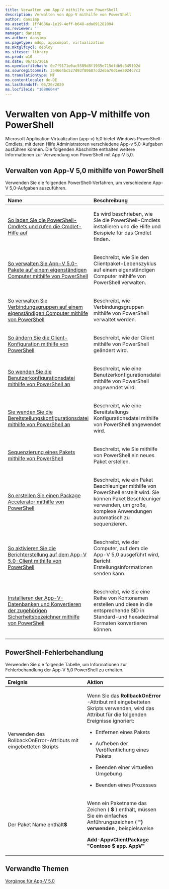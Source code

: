 ```yaml
---
title: Verwalten von App-V mithilfe von PowerShell
description: Verwalten von App-V mithilfe von PowerShell
author: dansimp
ms.assetid: 1ff4686a-1e19-4eff-b648-ada091281094
ms.reviewer: ''
manager: dansimp
ms.author: dansimp
ms.pagetype: mdop, appcompat, virtualization
ms.mktglfcycl: deploy
ms.sitesec: library
ms.prod: w10
ms.date: 06/16/2016
ms.openlocfilehash: 0e7f9171e0ac5589d8f1935e715dfdb9c349192d
ms.sourcegitcommit: 354664bc527d93f80687cd2eba70d1eea024c7c3
ms.translationtype: MT
ms.contentlocale: de-DE
ms.lasthandoff: 06/26/2020
ms.locfileid: "10806044"
---
```

# Verwalten von App-V mithilfe von PowerShell


Microsoft Application Virtualization (app-v) 5,0 bietet Windows PowerShell-Cmdlets, mit deren Hilfe Administratoren verschiedene App-v 5,0-Aufgaben ausführen können. Die folgenden Abschnitte enthalten weitere Informationen zur Verwendung von PowerShell mit App-V 5,0.

## Verwalten von App-V 5,0 mithilfe von PowerShell


Verwenden Sie die folgenden PowerShell-Verfahren, um verschiedene App-V 5,0-Aufgaben auszuführen.

<table>
<colgroup>
<col width="50%" />
<col width="50%" />
</colgroup>
<thead>
<tr class="header">
<th align="left">Name</th>
<th align="left">Beschreibung</th>
</tr>
</thead>
<tbody>
<tr class="odd">
<td align="left"><p><a href="how-to-load-the-powershell-cmdlets-and-get-cmdlet-help-50-sp3.md" data-raw-source="[How to Load the PowerShell Cmdlets and Get Cmdlet Help](how-to-load-the-powershell-cmdlets-and-get-cmdlet-help-50-sp3.md)">So laden Sie die PowerShell-Cmdlets und rufen die Cmdlet-Hilfe auf</a></p></td>
<td align="left"><p>Es wird beschrieben, wie Sie die PowerShell-Cmdlets installieren und die Hilfe und Beispiele für das Cmdlet finden.</p></td>
</tr>
<tr class="even">
<td align="left"><p><a href="how-to-manage-app-v-50-packages-running-on-a-stand-alone-computer-by-using-powershell.md" data-raw-source="[How to Manage App-V 5.0 Packages Running on a Stand-Alone Computer by Using PowerShell](how-to-manage-app-v-50-packages-running-on-a-stand-alone-computer-by-using-powershell.md)">So verwalten Sie App-V 5.0-Pakete auf einem eigenständigen Computer mithilfe von PowerShell</a></p></td>
<td align="left"><p>Beschreibt, wie Sie den Clientpaket-Lebenszyklus auf einem eigenständigen Computer mithilfe von PowerShell verwalten.</p></td>
</tr>
<tr class="odd">
<td align="left"><p><a href="how-to-manage-connection-groups-on-a-stand-alone-computer-by-using-powershell.md" data-raw-source="[How to Manage Connection Groups on a Stand-alone Computer by Using PowerShell](how-to-manage-connection-groups-on-a-stand-alone-computer-by-using-powershell.md)">So verwalten Sie Verbindungsgruppen auf einem eigenständigen Computer mithilfe von PowerShell</a></p></td>
<td align="left"><p>Beschreibt, wie Verbindungsgruppen mithilfe von PowerShell verwaltet werden.</p></td>
</tr>
<tr class="even">
<td align="left"><p><a href="how-to-modify-client-configuration-by-using-powershell.md" data-raw-source="[How to Modify Client Configuration by Using PowerShell](how-to-modify-client-configuration-by-using-powershell.md)">So ändern Sie die Client-Konfiguration mithilfe von PowerShell</a></p></td>
<td align="left"><p>Beschreibt, wie der Client mithilfe von PowerShell geändert wird.</p></td>
</tr>
<tr class="odd">
<td align="left"><p><a href="how-to-apply-the-user-configuration-file-by-using-powershell.md" data-raw-source="[How to Apply the User Configuration File by Using PowerShell](how-to-apply-the-user-configuration-file-by-using-powershell.md)">So wenden Sie die Benutzerkonfigurationsdatei mithilfe von PowerShell an</a></p></td>
<td align="left"><p>Beschreibt, wie eine Benutzerkonfigurationsdatei mithilfe von PowerShell angewendet wird.</p></td>
</tr>
<tr class="even">
<td align="left"><p><a href="how-to-apply-the-deployment-configuration-file-by-using-powershell.md" data-raw-source="[How to Apply the Deployment Configuration File by Using PowerShell](how-to-apply-the-deployment-configuration-file-by-using-powershell.md)">Sie wenden Sie die Bereitstellungskonfigurationsdatei mithilfe von PowerShell an</a></p></td>
<td align="left"><p>Beschreibt, wie eine Bereitstellungs Konfigurationsdatei mithilfe von PowerShell angewendet wird.</p></td>
</tr>
<tr class="odd">
<td align="left"><p><a href="how-to-sequence-a-package--by-using-powershell-50.md" data-raw-source="[How to Sequence a Package by Using PowerShell](how-to-sequence-a-package--by-using-powershell-50.md)">Sequenzierung eines Pakets mithilfe von PowerShell</a></p></td>
<td align="left"><p>Beschreibt, wie Sie mithilfe von PowerShell ein neues Paket erstellen.</p></td>
</tr>
<tr class="even">
<td align="left"><p><a href="how-to-create-a-package-accelerator-by-using-powershell.md" data-raw-source="[How to Create a Package Accelerator by Using PowerShell](how-to-create-a-package-accelerator-by-using-powershell.md)">So erstellen Sie einen Package Accelerator mithilfe von PowerShell</a></p></td>
<td align="left"><p>Beschreibt, wie ein Paket Beschleuniger mithilfe von PowerShell erstellt wird. Sie können Paket Beschleuniger verwenden, um große, komplexe Anwendungen automatisch zu sequenzieren.</p></td>
</tr>
<tr class="odd">
<td align="left"><p><a href="how-to-enable-reporting-on-the-app-v-50-client-by-using-powershell.md" data-raw-source="[How to Enable Reporting on the App-V 5.0 Client by Using PowerShell](how-to-enable-reporting-on-the-app-v-50-client-by-using-powershell.md)">So aktivieren Sie die Berichterstellung auf dem App-V 5.0-Client mithilfe von PowerShell</a></p></td>
<td align="left"><p>Beschreibt, wie der Computer, auf dem die App-V 5,0 ausgeführt wird, Bericht Erstellungsinformationen senden kann.</p></td>
</tr>
<tr class="even">
<td align="left"><p><a href="how-to-install-the-app-v-databases-and-convert-the-associated-security-identifiers--by-using-powershell.md" data-raw-source="[How to Install the App-V Databases and Convert the Associated Security Identifiers by Using PowerShell](how-to-install-the-app-v-databases-and-convert-the-associated-security-identifiers--by-using-powershell.md)">Installieren der App-V-Datenbanken und Konvertieren der zugehörigen Sicherheitsbezeichner mithilfe von PowerShell</a></p></td>
<td align="left"><p>Beschreibt, wie Sie eine Reihe von Kontonamen erstellen und diese in die entsprechende SID in Standard-und hexadezimal Formaten konvertieren können.</p></td>
</tr>
</tbody>
</table>

 

## PowerShell-Fehlerbehandlung


Verwenden Sie die folgende Tabelle, um Informationen zur Fehlerbehandlung der App-V 5,0 PowerShell zu erhalten.

<table>
<colgroup>
<col width="50%" />
<col width="50%" />
</colgroup>
<thead>
<tr class="header">
<th align="left">Ereignis</th>
<th align="left">Aktion</th>
</tr>
</thead>
<tbody>
<tr class="odd">
<td align="left"><p>Verwenden des RollbackOnError-Attributs mit eingebetteten Skripts</p></td>
<td align="left"><p>Wenn Sie das <strong> RollbackOnError </strong> -Attribut mit eingebetteten Skripts verwenden, wird das Attribut für die folgenden Ereignisse ignoriert:</p>
<ul>
<li><p>Entfernen eines Pakets</p></li>
<li><p>Aufheben der Veröffentlichung eines Pakets</p></li>
<li><p>Beenden einer virtuellen Umgebung</p></li>
<li><p>Beenden eines Prozesses</p></li>
</ul></td>
</tr>
<tr class="even">
<td align="left"><p>Der Paket Name enthält<strong>$</strong></p></td>
<td align="left"><p>Wenn ein Paketname das Zeichen ( <strong> $ </strong> ) enthält, müssen Sie ein einfaches Anführungszeichen ( <strong> ") verwenden </strong> , beispielsweise</p>
<p><strong>Add-AppvClientPackage "Contoso $ app. AppV"</strong></p></td>
</tr>
</tbody>
</table>

 






## Verwandte Themen


[Vorgänge für App-V 5.0](operations-for-app-v-50.md)

 

 





